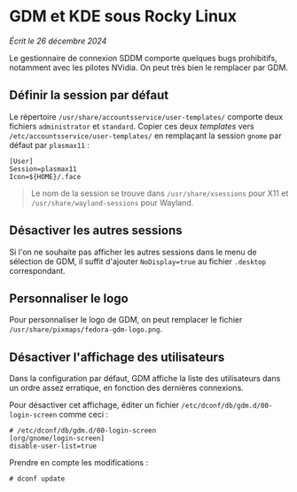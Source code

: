 # GDM et KDE sous Rocky Linux

*Écrit le 26 décembre 2024*

Le gestionnaire de connexion SDDM comporte quelques bugs prohibitifs, notamment
avec les pilotes NVidia. On peut très bien le remplacer par GDM.


## Définir la session par défaut

Le répertoire `/usr/share/accountsservice/user-templates/` comporte deux
fichiers `administrator` et `standard`. Copier ces deux *templates* vers
`/etc/accountsservice/user-templates/` en remplaçant la session `gnome` par
défaut par `plasmax11` :

```
[User]
Session=plasmax11
Icon=${HOME}/.face
```

> Le nom de la session se trouve dans `/usr/share/xsessions` pour X11 et
> `/usr/share/wayland-sessions` pour Wayland.


## Désactiver les autres sessions

Si l'on ne souhaite pas afficher les autres sessions dans le menu de sélection
de GDM, il suffit d'ajouter `NoDisplay=true` au fichier `.desktop`
correspondant.


## Personnaliser le logo

Pour personnaliser le logo de GDM, on peut remplacer le fichier
`/usr/share/pixmaps/fedora-gdm-logo.png`.


## Désactiver l'affichage des utilisateurs

Dans la configuration par défaut, GDM affiche la liste des utilisateurs dans un
ordre assez erratique, en fonction des dernières connexions.

Pour désactiver cet affichage, éditer un fichier
`/etc/dconf/db/gdm.d/00-login-screen` comme ceci :

```
# /etc/dconf/db/gdm.d/00-login-screen
[org/gnome/login-screen]
disable-user-list=true
```

Prendre en compte les modifications :

```
# dconf update
```

